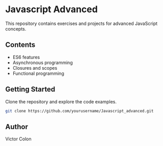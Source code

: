 # Javascript Advanced

This repository contains exercises and projects for advanced JavaScript concepts.

## Contents

- ES6 features
- Asynchronous programming
- Closures and scopes
- Functional programming

## Getting Started

Clone the repository and explore the code examples.

```bash
git clone https://github.com/yourusername/Javascript_advanced.git
```

## Author

Victor Colon 
